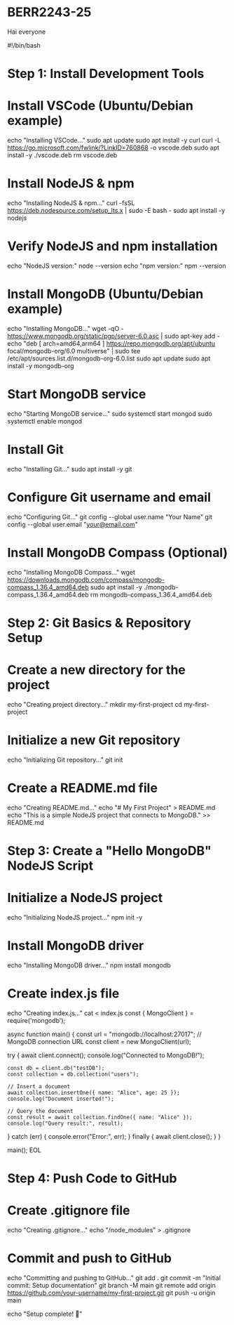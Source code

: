 # BERR2243-25
Hai everyone

#!/bin/bash

# Step 1: Install Development Tools

# Install VSCode (Ubuntu/Debian example)
echo "Installing VSCode..."
sudo apt update
sudo apt install -y curl
curl -L https://go.microsoft.com/fwlink/?LinkID=760868 -o vscode.deb
sudo apt install -y ./vscode.deb
rm vscode.deb

# Install NodeJS & npm
echo "Installing NodeJS & npm..."
curl -fsSL https://deb.nodesource.com/setup_lts.x | sudo -E bash -
sudo apt install -y nodejs

# Verify NodeJS and npm installation
echo "NodeJS version:"
node --version
echo "npm version:"
npm --version

# Install MongoDB (Ubuntu/Debian example)
echo "Installing MongoDB..."
wget -qO - https://www.mongodb.org/static/pgp/server-6.0.asc | sudo apt-key add -
echo "deb [ arch=amd64,arm64 ] https://repo.mongodb.org/apt/ubuntu focal/mongodb-org/6.0 multiverse" | sudo tee /etc/apt/sources.list.d/mongodb-org-6.0.list
sudo apt update
sudo apt install -y mongodb-org

# Start MongoDB service
echo "Starting MongoDB service..."
sudo systemctl start mongod
sudo systemctl enable mongod

# Install Git
echo "Installing Git..."
sudo apt install -y git

# Configure Git username and email
echo "Configuring Git..."
git config --global user.name "Your Name"
git config --global user.email "your@email.com"

# Install MongoDB Compass (Optional)
echo "Installing MongoDB Compass..."
wget https://downloads.mongodb.com/compass/mongodb-compass_1.36.4_amd64.deb
sudo apt install -y ./mongodb-compass_1.36.4_amd64.deb
rm mongodb-compass_1.36.4_amd64.deb

# Step 2: Git Basics & Repository Setup

# Create a new directory for the project
echo "Creating project directory..."
mkdir my-first-project
cd my-first-project

# Initialize a new Git repository
echo "Initializing Git repository..."
git init

# Create a README.md file
echo "Creating README.md..."
echo "# My First Project" > README.md
echo "This is a simple NodeJS project that connects to MongoDB." >> README.md

# Step 3: Create a "Hello MongoDB" NodeJS Script

# Initialize a NodeJS project
echo "Initializing NodeJS project..."
npm init -y

# Install MongoDB driver
echo "Installing MongoDB driver..."
npm install mongodb

# Create index.js file
echo "Creating index.js..."
cat <<EOL > index.js
const { MongoClient } = require('mongodb');

async function main() {
  const url = "mongodb://localhost:27017"; // MongoDB connection URL
  const client = new MongoClient(url);

  try {
    await client.connect();
    console.log("Connected to MongoDB!");

    const db = client.db("testDB");
    const collection = db.collection("users");

    // Insert a document
    await collection.insertOne({ name: "Alice", age: 25 });
    console.log("Document inserted!");

    // Query the document
    const result = await collection.findOne({ name: "Alice" });
    console.log("Query result:", result);
  } catch (err) {
    console.error("Error:", err);
  } finally {
    await client.close();
  }
}

main();
EOL

# Step 4: Push Code to GitHub

# Create .gitignore file
echo "Creating .gitignore..."
echo "/node_modules" > .gitignore

# Commit and push to GitHub
echo "Committing and pushing to GitHub..."
git add .
git commit -m "Initial commit: Setup documentation"
git branch -M main
git remote add origin https://github.com/your-username/my-first-project.git
git push -u origin main

echo "Setup complete! 🎉"